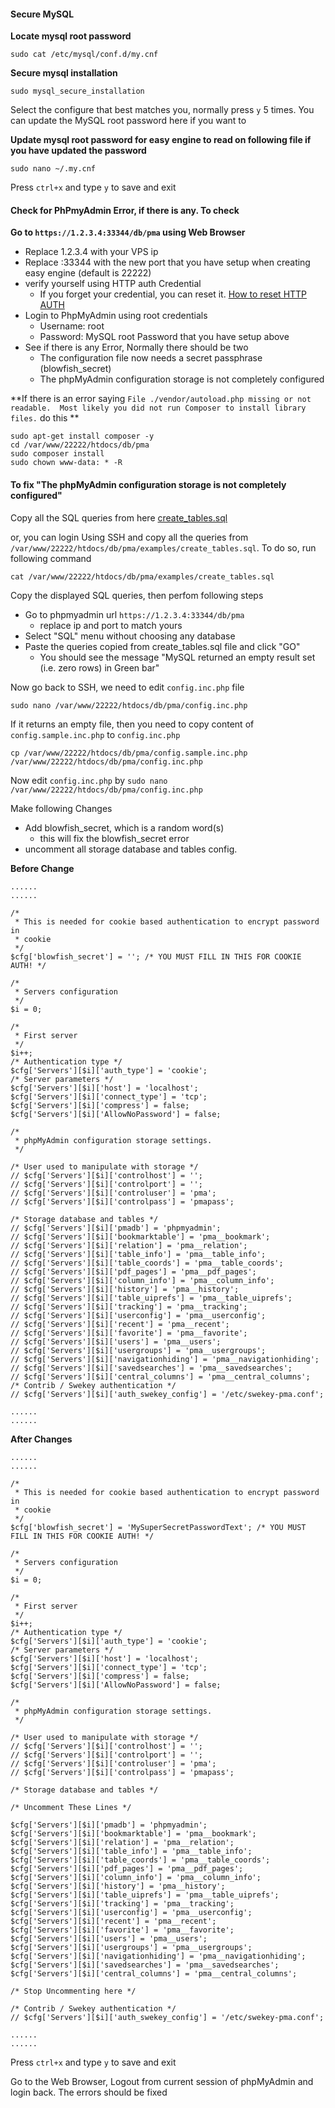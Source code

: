 
#### Secure MySQL

**Locate mysql root password**

`sudo cat /etc/mysql/conf.d/my.cnf`

**Secure mysql installation**

`sudo mysql_secure_installation`

Select the configure that best matches you, normally press `y` 5 times. You can update the MySQL root password here if you want to

**Update mysql root password for easy engine to read on following file if you have updated the password**

`sudo nano ~/.my.cnf`

Press `ctrl+x` and type `y` to save and exit

#### Check for PhPmyAdmin Error, if there is any. To check

**Go to `https://1.2.3.4:33344/db/pma` using Web Browser**
- Replace 1.2.3.4 with your VPS ip
- Replace :33344 with the new port that you have setup when creating easy engine (default is 22222)
- verify yourself using HTTP auth Credential
  - If you forget your credential, you can reset it. [How to reset HTTP AUTH](https://github.com/respondiv/Set-up-Linux-Server-with-easy-engine/blob/master/03-Install-Easy-Engine.md#lets-secure-easyengine-while-we-are-at-it)
- Login to PhpMyAdmin using root credentials
  - Username: root
  - Password: MySQL root Password that you have setup above
- See if there is any Error, Normally there should be two
  - The configuration file now needs a secret passphrase (blowfish_secret)
  - The phpMyAdmin configuration storage is not completely configured
  
 **If there is an error saying `File ./vendor/autoload.php missing or not readable. 
Most likely you did not run Composer to install library files.` do this **

```
sudo apt-get install composer -y
cd /var/www/22222/htdocs/db/pma
sudo composer install
sudo chown www-data: * -R

```

#### To fix "The phpMyAdmin configuration storage is not completely configured"

Copy all the SQL queries from here [create_tables.sql](https://github.com/respondiv/Set-up-Linux-Server-with-easy-engine/blob/master/create_tables.sql)

or, you can login Using SSH and copy all the queries from `/var/www/22222/htdocs/db/pma/examples/create_tables.sql`. To do so, run following command

`cat /var/www/22222/htdocs/db/pma/examples/create_tables.sql`

Copy the displayed SQL queries, then perfom following steps
- Go to phpmyadmin url `https://1.2.3.4:33344/db/pma`
  - replace ip and port to match yours
- Select "SQL" menu without choosing any database
- Paste the queries copied from create_tables.sql file and click "GO"
  - You should see the message "MySQL returned an empty result set (i.e. zero rows) in Green bar"

Now go back to SSH, we need to edit `config.inc.php` file

`sudo nano /var/www/22222/htdocs/db/pma/config.inc.php`

If it returns an empty file, then you need to copy content of `config.sample.inc.php` to `config.inc.php` 

`cp /var/www/22222/htdocs/db/pma/config.sample.inc.php /var/www/22222/htdocs/db/pma/config.inc.php`

Now edit `config.inc.php` by `sudo nano /var/www/22222/htdocs/db/pma/config.inc.php`

Make following Changes
- Add blowfish_secret, which is a random word(s)
  - this will fix the blowfish_secret error
- uncomment all storage database and tables config.

**Before Change**

```
......
......

/*
 * This is needed for cookie based authentication to encrypt password in
 * cookie
 */
$cfg['blowfish_secret'] = ''; /* YOU MUST FILL IN THIS FOR COOKIE AUTH! */

/*
 * Servers configuration
 */
$i = 0;

/*
 * First server
 */
$i++;
/* Authentication type */
$cfg['Servers'][$i]['auth_type'] = 'cookie';
/* Server parameters */
$cfg['Servers'][$i]['host'] = 'localhost';
$cfg['Servers'][$i]['connect_type'] = 'tcp';
$cfg['Servers'][$i]['compress'] = false;
$cfg['Servers'][$i]['AllowNoPassword'] = false;

/*
 * phpMyAdmin configuration storage settings.
 */

/* User used to manipulate with storage */
// $cfg['Servers'][$i]['controlhost'] = '';
// $cfg['Servers'][$i]['controlport'] = '';
// $cfg['Servers'][$i]['controluser'] = 'pma';
// $cfg['Servers'][$i]['controlpass'] = 'pmapass';

/* Storage database and tables */
// $cfg['Servers'][$i]['pmadb'] = 'phpmyadmin';
// $cfg['Servers'][$i]['bookmarktable'] = 'pma__bookmark';
// $cfg['Servers'][$i]['relation'] = 'pma__relation';
// $cfg['Servers'][$i]['table_info'] = 'pma__table_info';
// $cfg['Servers'][$i]['table_coords'] = 'pma__table_coords';
// $cfg['Servers'][$i]['pdf_pages'] = 'pma__pdf_pages';
// $cfg['Servers'][$i]['column_info'] = 'pma__column_info';
// $cfg['Servers'][$i]['history'] = 'pma__history';
// $cfg['Servers'][$i]['table_uiprefs'] = 'pma__table_uiprefs';
// $cfg['Servers'][$i]['tracking'] = 'pma__tracking';
// $cfg['Servers'][$i]['userconfig'] = 'pma__userconfig';
// $cfg['Servers'][$i]['recent'] = 'pma__recent';
// $cfg['Servers'][$i]['favorite'] = 'pma__favorite';
// $cfg['Servers'][$i]['users'] = 'pma__users';
// $cfg['Servers'][$i]['usergroups'] = 'pma__usergroups';
// $cfg['Servers'][$i]['navigationhiding'] = 'pma__navigationhiding';
// $cfg['Servers'][$i]['savedsearches'] = 'pma__savedsearches';
// $cfg['Servers'][$i]['central_columns'] = 'pma__central_columns';
/* Contrib / Swekey authentication */
// $cfg['Servers'][$i]['auth_swekey_config'] = '/etc/swekey-pma.conf';

......
......

```

**After Changes**

```
......
......

/*
 * This is needed for cookie based authentication to encrypt password in
 * cookie
 */
$cfg['blowfish_secret'] = 'MySuperSecretPasswordText'; /* YOU MUST FILL IN THIS FOR COOKIE AUTH! */

/*
 * Servers configuration
 */
$i = 0;

/*
 * First server
 */
$i++;
/* Authentication type */
$cfg['Servers'][$i]['auth_type'] = 'cookie';
/* Server parameters */
$cfg['Servers'][$i]['host'] = 'localhost';
$cfg['Servers'][$i]['connect_type'] = 'tcp';
$cfg['Servers'][$i]['compress'] = false;
$cfg['Servers'][$i]['AllowNoPassword'] = false;

/*
 * phpMyAdmin configuration storage settings.
 */

/* User used to manipulate with storage */
// $cfg['Servers'][$i]['controlhost'] = '';
// $cfg['Servers'][$i]['controlport'] = '';
// $cfg['Servers'][$i]['controluser'] = 'pma';
// $cfg['Servers'][$i]['controlpass'] = 'pmapass';

/* Storage database and tables */

/* Uncomment These Lines */

$cfg['Servers'][$i]['pmadb'] = 'phpmyadmin';
$cfg['Servers'][$i]['bookmarktable'] = 'pma__bookmark';
$cfg['Servers'][$i]['relation'] = 'pma__relation';
$cfg['Servers'][$i]['table_info'] = 'pma__table_info';
$cfg['Servers'][$i]['table_coords'] = 'pma__table_coords';
$cfg['Servers'][$i]['pdf_pages'] = 'pma__pdf_pages';
$cfg['Servers'][$i]['column_info'] = 'pma__column_info';
$cfg['Servers'][$i]['history'] = 'pma__history';
$cfg['Servers'][$i]['table_uiprefs'] = 'pma__table_uiprefs';
$cfg['Servers'][$i]['tracking'] = 'pma__tracking';
$cfg['Servers'][$i]['userconfig'] = 'pma__userconfig';
$cfg['Servers'][$i]['recent'] = 'pma__recent';
$cfg['Servers'][$i]['favorite'] = 'pma__favorite';
$cfg['Servers'][$i]['users'] = 'pma__users';
$cfg['Servers'][$i]['usergroups'] = 'pma__usergroups';
$cfg['Servers'][$i]['navigationhiding'] = 'pma__navigationhiding';
$cfg['Servers'][$i]['savedsearches'] = 'pma__savedsearches';
$cfg['Servers'][$i]['central_columns'] = 'pma__central_columns';

/* Stop Uncommenting here */

/* Contrib / Swekey authentication */
// $cfg['Servers'][$i]['auth_swekey_config'] = '/etc/swekey-pma.conf';

......
......

```



Press `ctrl+x` and type `y` to save and exit

Go to the Web Browser, Logout from current session of phpMyAdmin and login back. The errors should be fixed




